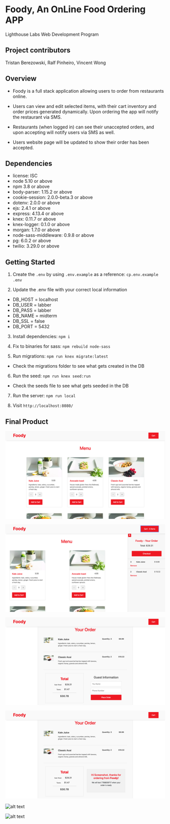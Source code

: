 # Foody, An OnLine Food Ordering APP

Lighthouse Labs Web Development Program

## Project contributors

Tristan Berezowski, Ralf Pinheiro, Vincent Wong

## Overview

- Foody is a full stack application allowing users to order from restaurants online.

- Users can view and edit selected items, with their cart inventory and order prices generated dynamically. Upon ordering the app will notify the restaurant via SMS.

- Restaurants (when logged in) can see their unaccepted orders, and upon accepting will notify users via SMS as well.

- Users website page will be updated to show their order has been accepted.

## Dependencies

- license: ISC
- node 5.10 or above
- npm 3.8 or above
- body-parser: 1.15.2 or above
- cookie-session: 2.0.0-beta.3 or above
- dotenv: 2.0.0 or above
- ejs: 2.4.1 or above
- express: 4.13.4 or above
- knex: 0.11.7 or above
- knex-logger: 0.1.0 or above
- morgan: 1.7.0 or above
- node-sass-middleware: 0.9.8 or above
- pg: 6.0.2 or above
- twilio: 3.29.0 or above

## Getting Started

1. Create the `.env` by using `.env.example` as a reference: `cp.env.example .env`

2. Update the .env file with your correct local information

- DB_HOST = localhost
- DB_USER = labber
- DB_PASS = labber
- DB_NAME = midterm
- DB_SSL = false
- DB_PORT = 5432

3. Install dependencies: `npm i`

4. Fix to binaries for sass: `npm rebuild node-sass`

5. Run migrations: `npm run knex migrate:latest`

- Check the migrations folder to see what gets created in the DB

6. Run the seed: `npm run knex seed:run`

- Check the seeds file to see what gets seeded in the DB

7. Run the server: `npm run local`

8. Visit `http://localhost:8080/`

## Final Product

![alt text](/public/images/home_index_url.png "Foody Menu")

![alt text](/public/images/home_index_cart.png "Cart")

![alt text](/public/images/order_url.png "Order Details")

![alt text](/public/images/order_submit_url.png "Order Submission")

![alt text](/public/images/restaurant_order_list "Restaurant Order List")

![alt text](/public/images/restauran_order_detail "Restaurant Order Details")
